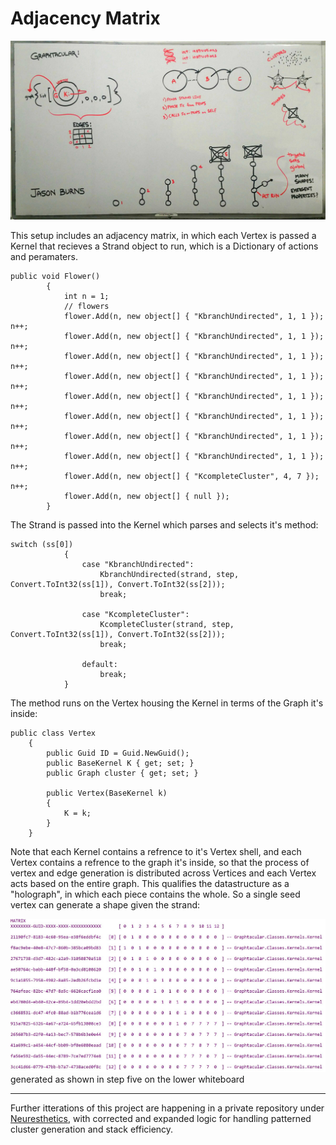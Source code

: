 # Adjacency Matrix

![whiteboard](https://github.com/jasonb315/data-structures-and-algorithms-dn/blob/master/assets/WB00.jpg)

This setup includes an adjacency matrix, in which each Vertex is passed a Kernel that recieves a Strand object to run, which is a Dictionary of actions and peramaters.

```
public void Flower()
        {
            int n = 1;
            // flowers
            flower.Add(n, new object[] { "KbranchUndirected", 1, 1 }); n++;
            flower.Add(n, new object[] { "KbranchUndirected", 1, 1 }); n++;
            flower.Add(n, new object[] { "KbranchUndirected", 1, 1 }); n++;
            flower.Add(n, new object[] { "KbranchUndirected", 1, 1 }); n++;
            flower.Add(n, new object[] { "KbranchUndirected", 1, 1 }); n++;
            flower.Add(n, new object[] { "KbranchUndirected", 1, 1 }); n++;
            flower.Add(n, new object[] { "KbranchUndirected", 1, 1 }); n++;
            flower.Add(n, new object[] { "KbranchUndirected", 1, 1 }); n++;
            flower.Add(n, new object[] { "KcompleteCluster", 4, 7 }); n++;
            flower.Add(n, new object[] { null });
        }
```

The Strand is passed into the Kernel which parses and selects it's method:

```
switch (ss[0])
            {
                case "KbranchUndirected":
                    KbranchUndirected(strand, step, Convert.ToInt32(ss[1]), Convert.ToInt32(ss[2]));
                    break;

                case "KcompleteCluster":
                    KcompleteCluster(strand, step, Convert.ToInt32(ss[1]), Convert.ToInt32(ss[2]));
                    break;

                default:
                    break;
            }
```

The method runs on the Vertex housing the Kernel in terms of the Graph it's inside:

```
public class Vertex
    {
        public Guid ID = Guid.NewGuid();
        public BaseKernel K { get; set; }
        public Graph cluster { get; set; }

        public Vertex(BaseKernel k)
        {
            K = k;
        }
    }
```


Note that each Kernel contains a refrence to it's Vertex shell, and each Vertex contains a refrence to the graph it's inside, so that the process of vertex and edge generation is distributed across Vertices and each Vertex acts based on the entire graph. This qualifies the datastructure as a "holograph", in which each piece contains the whole. So a single seed vertex can generate a shape given the strand:

![seeded run](https://github.com/jasonb315/data-structures-and-algorithms-dn/blob/master/assets/FirstChainRun.JPG)
generated as shown in step five on the lower whiteboard

***

Further itterations of this project are happening in a private repository under [Neuresthetics](https://github.com/Neuresthetics), with corrected and expanded logic for handling patterned cluster generation and stack efficiency.
